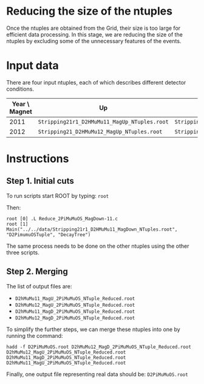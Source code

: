 # Reducing the size of the ntuples

Once the ntuples are obtained from the Grid, their size is too large for efficient data processing. In this stage, we are reducing the size of the ntuples by excluding some of the unnecessary features of the events.

# Input data

There are four input ntuples, each of which describes different detector conditions. 

| Year \ Magnet | Up                                           | Down                                           |
|---------------|----------------------------------------------|------------------------------------------------|
| 2011          | `Stripping21r1_D2HMuMu11_MagUp_NTuples.root` | `Stripping21r1_D2HMuMu11_MagDown_NTuples.root` |
| 2012          | `Stripping21_D2HMuMu12_MagUp_NTuples.root`   | `Stripping21_D2HMuMu12_MagDown_NTuples.root`   |


# Instructions

## Step 1. Initial cuts
To run scripts start ROOT by typing: `root`

Then:

```
root [0] .L Reduce_2PiMuMuOS_MagDown-11.c
root [1] Main("../../data/Stripping21r1_D2HMuMu11_MagDown_NTuples.root", "D2PimumuOSTuple", "DecayTree")
```
The same process needs to be done on the other ntuples using the other three scripts.

## Step 2. Merging

The list of output files are:
- `D2hMuMu11_MagU_2PiMuMuOS_NTuple_Reduced.root`
- `D2hMuMu12_MagU_2PiMuMuOS_NTuple_Reduced.root`
- `D2hMuMu11_MagD_2PiMuMuOS_NTuple_Reduced.root`
- `D2hMuMu12_MagD_2PiMuMuOS_NTuple_Reduced.root`

To simplify the further steps, we can merge these ntuples into one by running the command:

```
hadd -f D2PiMuMuOS.root D2hMuMu12_MagD_2PiMuMuOS_NTuple_Reduced.root D2hMuMu12_MagU_2PiMuMuOS_NTuple_Reduced.root D2hMuMu11_MagD_2PiMuMuOS_NTuple_Reduced.root D2hMuMu11_MagU_2PiMuMuOS_NTuple_Reduced.root
```

Finally, one output file representing real data should be: `D2PiMuMuOS.root`
